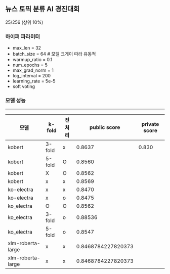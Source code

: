## 뉴스 토픽 분류 AI 경진대회 
25/256 (상위 10%)
### 하이퍼 파라미터


- max_len = 32 
- batch_size = 64 # 모델 크게이 따라 유동적 
- warmup_ratio = 0.1
- num_epochs = 5
- max_grad_norm = 1
- log_interval = 200
- learning_rate = 5e-5
- soft voting 

### 모델 성능
---
|모델|k-fold|전처리|public score|private score|
|---|-----|---|-----|----|
|kobert|3-fold|x|0.8637|0.830
|kobert|5-fold|O|0.8560|
|kobert|X|O|0.8562|
|kobert|x|x|0.8569|
|ko-electra|x|x|0.8470|
|ko-electra|x|o|0.8475|
|ko_electra|O|O|0.8562|
|ko_electra|3-fold|o|0.88536|
|ko_electra|5-fold|o|0.8547|
|xlm-roberta-large|x|x|0.8468784227820373|
|xlm-roberta-large|x|x|0.8468784227820373|


